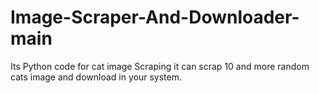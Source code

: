 # Image-Scraper-And-Downloader-main
 Its Python code for cat  image Scraping it can scrap 10 and more random cats image and download in your system.
